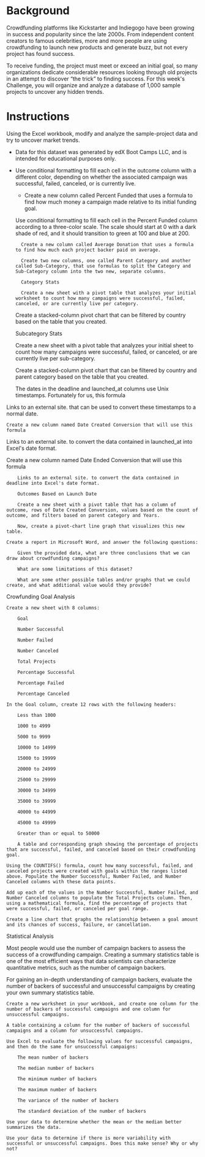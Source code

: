 # Background

Crowdfunding platforms like Kickstarter and Indiegogo have been growing in success and popularity since the late 2000s. From independent content creators to famous celebrities, more and more people are using crowdfunding to launch new products and generate buzz, but not every project has found success.

To receive funding, the project must meet or exceed an initial goal, so many organizations dedicate considerable resources looking through old projects in an attempt to discover “the trick” to finding success. For this week's Challenge, you will organize and analyze a database of 1,000 sample projects to uncover any hidden trends.

# Instructions

Using the Excel workbook, modify and analyze the sample-project data and try to uncover market trends.

- Data for this dataset was generated by edX Boot Camps LLC, and is intended for educational purposes only.

- Use conditional formatting to fill each cell in the outcome column with a different color, depending on whether the associated campaign was successful, failed, canceled, or is currently live.
    - Create a new column called Percent Funded that uses a formula to find how much money a campaign made relative to its initial funding goal.

    Use conditional formatting to fill each cell in the Percent Funded column according to a three-color scale. The scale should start at 0 with a dark shade of red, and it should transition to green at 100 and blue at 200.

        Create a new column called Average Donation that uses a formula to find how much each project backer paid on average.

        Create two new columns, one called Parent Category and another called Sub-Category, that use formulas to split the Category and Sub-Category column into the two new, separate columns.

        Category Stats

        Create a new sheet with a pivot table that analyzes your initial worksheet to count how many campaigns were successful, failed, canceled, or are currently live per category.

    Create a stacked-column pivot chart that can be filtered by country based on the table that you created.

    Subcategory Stats

    Create a new sheet with a pivot table that analyzes your initial sheet to count how many campaigns were successful, failed, or canceled, or are currently live per sub-category.

    Create a stacked-column pivot chart that can be filtered by country and parent category based on the table that you created.

    The dates in the deadline and launched_at columns use Unix timestamps. Fortunately for us, this formula 

Links to an external site. that can be used to convert these timestamps to a normal date.

    Create a new column named Date Created Conversion that will use this formula 

Links to an external site. to convert the data contained in launched_at into Excel's date format.

Create a new column named Date Ended Conversion that will use this formula

        Links to an external site. to convert the data contained in deadline into Excel's date format.

        Outcomes Based on Launch Date

        Create a new sheet with a pivot table that has a column of outcome, rows of Date Created Conversion, values based on the count of outcome, and filters based on parent category and Years.

        Now, create a pivot-chart line graph that visualizes this new table.

    Create a report in Microsoft Word, and answer the following questions:

        Given the provided data, what are three conclusions that we can draw about crowdfunding campaigns?

        What are some limitations of this dataset?

        What are some other possible tables and/or graphs that we could create, and what additional value would they provide?

Crowfunding Goal Analysis

    Create a new sheet with 8 columns:

        Goal

        Number Successful

        Number Failed

        Number Canceled

        Total Projects

        Percentage Successful

        Percentage Failed

        Percentage Canceled

    In the Goal column, create 12 rows with the following headers:

        Less than 1000

        1000 to 4999

        5000 to 9999

        10000 to 14999

        15000 to 19999

        20000 to 24999

        25000 to 29999

        30000 to 34999

        35000 to 39999

        40000 to 44999

        45000 to 49999

        Greater than or equal to 50000

        A table and corresponding graph showing the percentage of projects that are successful, failed, and canceled based on their crowdfunding goal.

    Using the COUNTIFS() formula, count how many successful, failed, and canceled projects were created with goals within the ranges listed above. Populate the Number Successful, Number Failed, and Number Canceled columns with these data points.

    Add up each of the values in the Number Successful, Number Failed, and Number Canceled columns to populate the Total Projects column. Then, using a mathematical formula, find the percentage of projects that were successful, failed, or canceled per goal range.

    Create a line chart that graphs the relationship between a goal amount and its chances of success, failure, or cancellation.

Statistical Analysis

Most people would use the number of campaign backers to assess the success of a crowdfunding campaign. Creating a summary statistics table is one of the most efficient ways that data scientists can characterize quantitative metrics, such as the number of campaign backers.

For gaining an in-depth understanding of campaign backers, evaluate the number of backers of successful and unsuccessful campaigns by creating your own summary statistics table.

    Create a new worksheet in your workbook, and create one column for the number of backers of successful campaigns and one column for unsuccessful campaigns.

    A table containing a column for the number of backers of successful campaigns and a column for unsuccessful campaigns.

    Use Excel to evaluate the following values for successful campaigns, and then do the same for unsuccessful campaigns:

        The mean number of backers

        The median number of backers

        The minimum number of backers

        The maximum number of backers

        The variance of the number of backers

        The standard deviation of the number of backers

    Use your data to determine whether the mean or the median better summarizes the data.

    Use your data to determine if there is more variability with successful or unsuccessful campaigns. Does this make sense? Why or why not?
